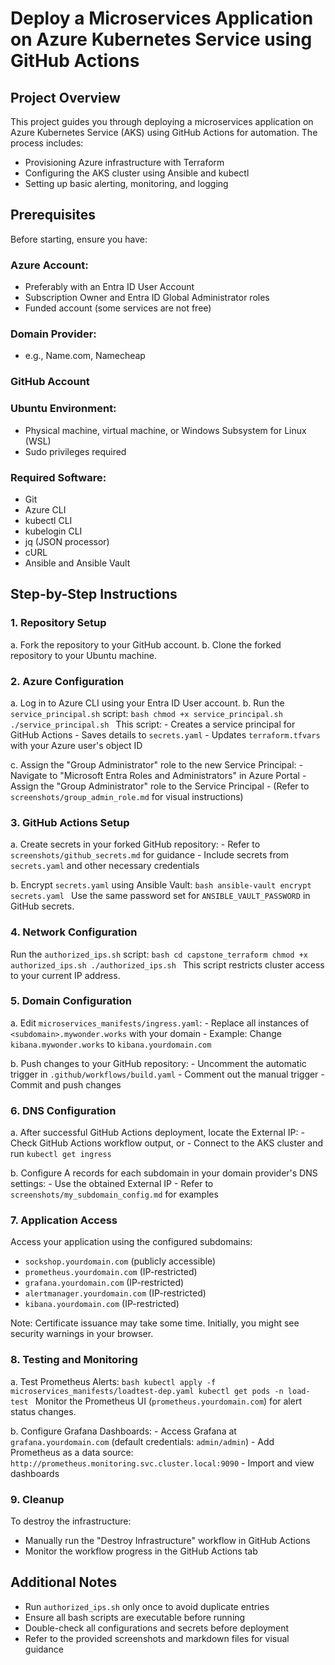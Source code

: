 # Deploy a Microservices Application on Azure Kubernetes Service using GitHub Actions

## Project Overview
This project guides you through deploying a microservices application on Azure Kubernetes Service (AKS) using GitHub Actions for automation. The process includes:
- Provisioning Azure infrastructure with Terraform
- Configuring the AKS cluster using Ansible and kubectl
- Setting up basic alerting, monitoring, and logging

## Prerequisites
Before starting, ensure you have:

### Azure Account:
- Preferably with an Entra ID User Account
- Subscription Owner and Entra ID Global Administrator roles
- Funded account (some services are not free)

### Domain Provider:
- e.g., Name.com, Namecheap

### GitHub Account

### Ubuntu Environment:
- Physical machine, virtual machine, or Windows Subsystem for Linux (WSL)
- Sudo privileges required

### Required Software:
- Git
- Azure CLI
- kubectl CLI
- kubelogin CLI
- jq (JSON processor)
- cURL
- Ansible and Ansible Vault

## Step-by-Step Instructions

### 1. Repository Setup
a. Fork the repository to your GitHub account.
b. Clone the forked repository to your Ubuntu machine.

### 2. Azure Configuration
a. Log in to Azure CLI using your Entra ID User account.
b. Run the `service_principal.sh` script:
    ```bash
    chmod +x service_principal.sh
    ./service_principal.sh
    ```
    This script:
    - Creates a service principal for GitHub Actions
    - Saves details to `secrets.yaml`
    - Updates `terraform.tfvars` with your Azure user's object ID

c. Assign the "Group Administrator" role to the new Service Principal:
    - Navigate to "Microsoft Entra Roles and Administrators" in Azure Portal
    - Assign the "Group Administrator" role to the Service Principal
    - (Refer to `screenshots/group_admin_role.md` for visual instructions)

### 3. GitHub Actions Setup
a. Create secrets in your forked GitHub repository:
    - Refer to `screenshots/github_secrets.md` for guidance
    - Include secrets from `secrets.yaml` and other necessary credentials

b. Encrypt `secrets.yaml` using Ansible Vault:
    ```bash
    ansible-vault encrypt secrets.yaml
    ```
    Use the same password set for `ANSIBLE_VAULT_PASSWORD` in GitHub secrets.

### 4. Network Configuration
Run the `authorized_ips.sh` script:
    ```bash
    cd capstone_terraform
    chmod +x authorized_ips.sh
    ./authorized_ips.sh
    ```
    This script restricts cluster access to your current IP address.

### 5. Domain Configuration
a. Edit `microservices_manifests/ingress.yaml`:
    - Replace all instances of `<subdomain>.mywonder.works` with your domain
    - Example: Change `kibana.mywonder.works` to `kibana.yourdomain.com`

b. Push changes to your GitHub repository:
    - Uncomment the automatic trigger in `.github/workflows/build.yaml`
    - Comment out the manual trigger
    - Commit and push changes

### 6. DNS Configuration
a. After successful GitHub Actions deployment, locate the External IP:
    - Check GitHub Actions workflow output, or
    - Connect to the AKS cluster and run `kubectl get ingress`

b. Configure A records for each subdomain in your domain provider's DNS settings:
    - Use the obtained External IP
    - Refer to `screenshots/my_subdomain_config.md` for examples

### 7. Application Access
Access your application using the configured subdomains:
- `sockshop.yourdomain.com` (publicly accessible)
- `prometheus.yourdomain.com` (IP-restricted)
- `grafana.yourdomain.com` (IP-restricted)
- `alertmanager.yourdomain.com` (IP-restricted)
- `kibana.yourdomain.com` (IP-restricted)

Note: Certificate issuance may take some time. Initially, you might see security warnings in your browser.

### 8. Testing and Monitoring
a. Test Prometheus Alerts:
    ```bash
    kubectl apply -f microservices_manifests/loadtest-dep.yaml
    kubectl get pods -n load-test
    ```
    Monitor the Prometheus UI (`prometheus.yourdomain.com`) for alert status changes.

b. Configure Grafana Dashboards:
    - Access Grafana at `grafana.yourdomain.com` (default credentials: `admin/admin`)
    - Add Prometheus as a data source: `http://prometheus.monitoring.svc.cluster.local:9090`
    - Import and view dashboards

### 9. Cleanup
To destroy the infrastructure:
- Manually run the "Destroy Infrastructure" workflow in GitHub Actions
- Monitor the workflow progress in the GitHub Actions tab

## Additional Notes
- Run `authorized_ips.sh` only once to avoid duplicate entries
- Ensure all bash scripts are executable before running
- Double-check all configurations and secrets before deployment
- Refer to the provided screenshots and markdown files for visual guidance
